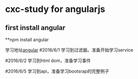# cxc-study for angularjs
## first install angular
**npm install angular 

学习地址[angular](http://www.runoob.com/angularjs/angularjs-tutorial.html)
#2016/6/1
学习到过滤器。准备开始学习service

#2016/6/2
学习到html dom，准备学习事件

#2016/6/5
学习到api，准备学习bootsrap的完整例子
